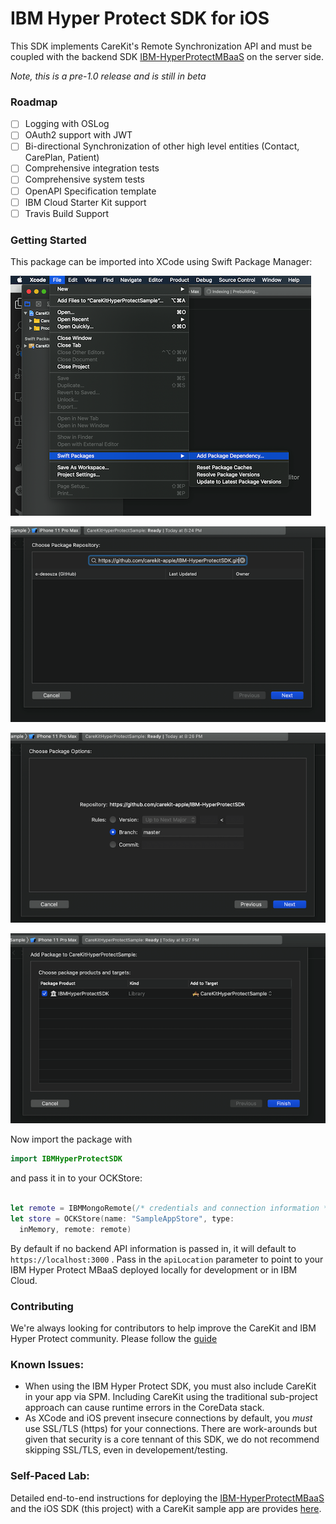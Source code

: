# IBM Hyper Protect SDK for iOS

This SDK implements CareKit's Remote Synchronization API and must be coupled with the backend SDK [IBM-HyperProtectMBaaS](https://github.com/carekit-apple/IBM-HyperProtectMBaaS) on the server side.

_Note, this is a pre-1.0 release and is still in beta_

### Roadmap

- [ ] Logging with OSLog
- [ ] OAuth2 support with JWT
- [ ] Bi-directional Synchronization of other high level entities (Contact, CarePlan, Patient)
- [ ] Comprehensive integration tests
- [ ] Comprehensive system tests
- [ ] OpenAPI Specification template
- [ ] IBM Cloud Starter Kit support
- [ ] Travis Build Support

### Getting Started

This package can be imported into XCode using Swift Package Manager:

![spm-add-packages](./docs/spm-add-package.png)

![spm-add-git-url](./docs/spm-add-git-url.png)

![spm-git-master](./docs/spm-git-master.png)

![spm-add-target](./docs/spm-add-target.png)

Now import the package with

```swift
import IBMHyperProtectSDK
```

and pass it in to your OCKStore:

```swift

let remote = IBMMongoRemote(/* credentials and connection information */)
let store = OCKStore(name: "SampleAppStore", type:
  inMemory, remote: remote)
```

By default if no backend API information is passed in, it will default to `https://localhost:3000` . Pass in the `apiLocation` parameter to point to your IBM Hyper Protect MBaaS deployed locally for development or in IBM Cloud.

### Contributing

We're always looking for contributors to help improve the CareKit and IBM Hyper Protect community. Please follow the [guide](./CONTRIBUTING.md)

### Known Issues:

* When using the IBM Hyper Protect SDK, you must also include CareKit in your app via SPM. Including CareKit using the traditional sub-project approach can cause runtime errors in the CoreData stack.
* As XCode and iOS prevent insecure connections by default, you *must* use SSL/TLS (https) for your connections. There are work-arounds but given that security is a core tennant of this SDK, we do not recommend skipping SSL/TLS, even in developement/testing.

### Self-Paced Lab:

Detailed end-to-end instructions for deploying the [IBM-HyperProtectMBaaS](https://github.com/carekit-apple/IBM-HyperProtectMBaaS) and the iOS SDK (this project) with a CareKit sample app are provides [here](https://github.com/THINKLab2020/carekit-hyperprotect-lab).